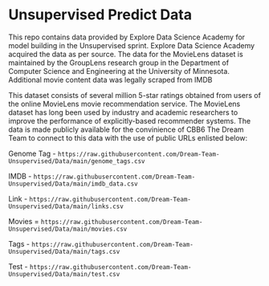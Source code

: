 # Unsupervised Predict Data

This repo contains data provided by Explore Data Science Academy for model building in the Unsupervised sprint. Explore Data Science Academy
acquired the data as per source. The data for the MovieLens dataset is maintained by the GroupLens research group in the Department of Computer Science and Engineering at the University of Minnesota. Additional movie content data was legally scraped from IMDB

This dataset consists of several million 5-star ratings obtained from users of the online MovieLens movie recommendation service. The MovieLens dataset has long been used by industry and academic researchers to improve the performance of explicitly-based recommender systems. The data is made publicly available for the convinience of CBB6 The Dream Team to connect to this data with the use of public URLs enlisted below:

Genome Tag - `https://raw.githubusercontent.com/Dream-Team-Unsupervised/Data/main/genome_tags.csv`                                

IMDB - `https://raw.githubusercontent.com/Dream-Team-Unsupervised/Data/main/imdb_data.csv`                                

Link - `https://raw.githubusercontent.com/Dream-Team-Unsupervised/Data/main/links.csv`

Movies = `https://raw.githubusercontent.com/Dream-Team-Unsupervised/Data/main/movies.csv`

Tags - `https://raw.githubusercontent.com/Dream-Team-Unsupervised/Data/main/tags.csv`

Test - `https://raw.githubusercontent.com/Dream-Team-Unsupervised/Data/main/test.csv`
